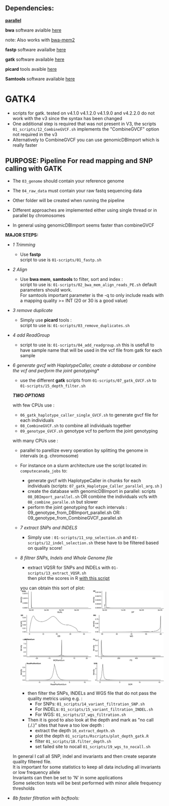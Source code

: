 
## Dependencies:

**[parallel](https://www.gnu.org/software/parallel/)** 

**bwa** software avialble [here](https://sourceforge.net/projects/bio-bwa/files/)

   note: Also works with [bwa-mem2](https://github.com/bwa-mem2/bwa-mem2) 

**fastp** software availalbe [here](https://github.com/OpenGene/fastp)  

**gatk** software available [here](https://software.broadinstitute.org/gatk/)

**picard** tools avaible [here](https://broadinstitute.github.io/picard/)

**Samtools** software available [here](http://www.htslib.org/)



# GATK4

 * scripts for gatk. tested on v4.1.0 v4.1.2.0 v4.1.9.0 and v4.2.2.0 do not work with the v3 since the syntax has been changed  
 * One additional step is required that was not present in V3, the scripts `01_scripts/12_CombineGVCF.sh` implements the "CombineGVCF" option not required in the v3 
 * Alternatively to CombineGVCF you can use genomicDBImport which is really faster 

## PURPOSE: Pipeline For read mapping and SNP calling with GATK 

 * The `03_genome` should contain your reference genome  
 * The `04_raw_data` must contain your raw fastq sequencing data  
 * Other folder will be created when running the pipeline 

 *  Different approaches are implemented either using single thread or in parallel by chromosomes
 *  In general using genomicDBImport seems faster than combineGVCF

**MAJOR STEPS:** 

 * _1 Trimming_
	* Use **fastp**   
          script to use is `01-scripts/01_fastp.sh` 

 * _2 Align_
	* Use **bwa mem**, **samtools** to filter, sort and index :  
          script to use is: `01-scripts/02_bwa_mem_align_reads_PE.sh` 
		default parameters should work.  
		For samtools important parameter is the -q to only include reads with a mapping quality >= INT (20 or 30 is a good value)


 * _3 remove duplicate_
	* Simply use **picard** tools :  
          script to use is: `01-scripts/03_remove_duplicates.sh` 

 * _4 add ReadGroup_  
	* script to use is: `01-scripts/04_add_readgroup.sh` this is usefull to have sample name that will be used in the vcf file from gatk for each sample

 * _6 generate gvcf with HaplotypeCaller, create a database or combine the vcf and  perform the joint genotyping_* 
	* use the different **gatk** scripts from `01-scripts/07_gatk_GVCF.sh` to `01-scripts/15_depth_filter.sh`  

    ***TWO OPTIONS***

    with few CPUs use : 
	* `06_gatk_haplotype_caller_single_GVCF.sh` to generate gvcf file for each individuals   
	* `08_CombineGVCF.sh` to combine all individuals together 
	* `09_genotype_GVCF.sh` genotype vcf to perform the joint genotyping  

    with many CPUs use :
	* parallel to parellize every operation by splitting the genome in intervals (e.g. chromosome)  
	*  For instance on a slurm architecture use the script located in: `computecanada_jobs` to:  
		* generate gvcf with HaplotypeCaller in chunks for each individuals (scripts: `07_gatk_Haplotype_Caller_parallel_arg.sh` )  
		* create the database with genomicDBImport in parallel: scripts `08_DBImport_parallel.sh` OR combine the individuals vcfs with `08_combine_paralle.sh` but slower  
		* perform the joint genotyping for each intervals : 09_genotype_from_DBImport_parallel.sh OR: 09_genotype_from_CombineGVCF_parallel.sh   
      
	* _7 extract SNPs and INDELS_ 
       * Simply use : `01-scripts/11_snp_selection.sh` and `01-scripts/12_indel_selection.sh`
         these have to be filtered based on quality score!

	* _8 filtrer SNPs, Indels and Whole Genome file_  
		* extract VQSR for SNPs and INDELs with `01-scripts/13_extract_VQSR.sh`  
      then plot the scores in R [with this script](https://github.com/QuentinRougemont/gatk_haplotype/blob/master/gatk4/01_scripts/Rscripts/plot_VQSR.R) 
      
      you can obtain this sort of plot: 
      ![example_graph](https://github.com/QuentinRougemont/gatk_haplotype/blob/master/pictures/example.png)  

		* then filter the SNPs, INDELs and WGS file that do not pass the quality metrics using e.g. :  
			* For SNPs: `01_scripts/14_variant_filtration_SNP.sh`  
			* For INDELs: `01_scripts/15_variant_filtration_INDEL.sh`  
			* For WGS: `01_scripts/17_wgs_filtration.sh`  
		* Then it is good to also look at the depth and mark as "no call (./.)" sites that have a too low depth :  
			* extract the depth `16_extract_depth.sh`  
			* plot the depth `01_scripts/Rscripts/plot_depth_gatk.R`  
			* filter `01_scripts/18.filter_depth.sh`
			* set failed site to nocall `01_scripts/19_wgs_to_nocall.sh` 


	In general I call all SNP, indel and invariants and then create separate quality filtered file.   
	It is important for some statistics to keep all data including all invariants or low frequency allele  
	Invariants can then be set to 'N' in some applications   
	Some selection tests will be best performed with minor allele frequency thresholds 

  * _8b faster filtration with bcftools:_ 


